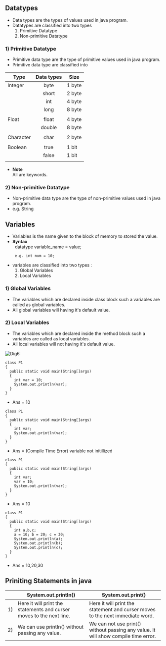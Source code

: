 ## Datatypes
* Data types are the types of values used in java program.
* Datatypes are classified into two types
  1) Primitive Datatype
  2) Non-primitive Datatype   
### 1) Primitive Datatype
* Primitive data type are the type of primitive values used in java program.
* Primitive data type are classified into

| Type      | Data types | Size   |
|-----------|:----------:|--------|
|  Integer  |    byte    | 1 byte |
|           |    short   | 2 byte |
|           |     int    | 4 byte |
|           |    long    | 8 byte |
|           |            |        |
|  Float    |    float   | 4 byte |
|           |   double   | 8 byte |
|           |            |        |
|  Character|    char    | 2 byte |
|           |            |        |
|  Boolean  |    true    | 1 bit  |
|           |    false   | 1 bit  |
|           |            |        |

* __Note__ <br>
  All are keywords.
### 2) Non-primitive Datatype
* Non-primitive data type are the type of non-primitive values used in java program.
* e.g. String

## Variables
* Variables is the name given to the block of memory to stored the value.
* **Syntax** <br>
  &nbsp; datatype variable_name = value; <br>
  ```
   e.g. int num = 10;   
  ```
* variables are classified into two types :
  1) Global Variables
  2) Local Variables <br>
   
### 1) Global Variables 
* The variables which are declared inside class block such a variables are called as global variables.
* All global variables will having it's default value.

### 2) Local Variables
* The variables which are declared inside the method block such a variables are called as local variables.
* All local variables will not having it's default value. 

![Dig6](https://raw.githubusercontent.com/sangam14/JavaLabs/master/img/Dig6.png)

```
class P1
{
  public static void main(String[]args)
  {
    int var = 10;
    System.out.println(var);
  }
}
```
* Ans = 10
  
```
class P1
{
  public static void main(String[]args)
  {
    int var;
    System.out.println(var);
  }
}
```
* Ans = (Compile Time Error) variable not initillized

```
class P1
{
  public static void main(String[]args)
  {
    int var;
    var = 10;
    System.out.println(var);
  }
}
```
* Ans = 10

```
class P1
{
  public static void main(String[]args)
  {
    int a,b,c;
    a = 10; b = 20; c = 30;
    System.out.println(a);
    System.out.println(b);
    System.out.println(c);
  }
}
```
* Ans = 10,20,30

## Priniting Statements in java

|    | System.out.println()                                                  | System.out.print()                                                                 |
|----|-----------------------------------------------------------------------|------------------------------------------------------------------------------------|
| 1) | Here it will print the statements and curser moves  to the next line. | Here it will print the statement and curser moves  to the next immediate word.     |
| 2)  | We can use println() without passing any value.                       | We can not use print() without passing any value. It will show compile time error. |


